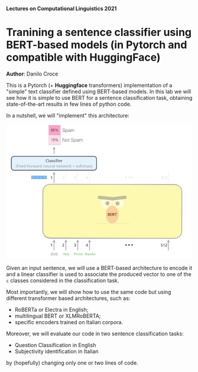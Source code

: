 **Lectures on Computational Linguistics 2021**

# Tranining a sentence classifier using BERT-based models (in Pytorch and compatible with HuggingFace)

**Author**: Danilo Croce


This is a Pytorch (+ **Huggingface** transformers) implementation of a "simple" text classifier defined using BERT-based models. 
In this lab we will see how it is simple to use BERT for a sentence classification task, obtaining state-of-the-art results in few lines of python code.

In a nutshell, we will "implement" this architecture:

![BERT architecture for sentence classification](using-bert.jpg)

Given an input sentence, we will use a BERT-based architecture to encode it and a linear classifier is used to associate the produced vector to one of the `c` classes considered in the classification task.

Most importantly, we will show how to use the same code but using different transformer based architectures, such as:
- RoBERTa or Electra in English;
- multilingual BERT or XLMRoBERTA;
- specific encoders trained on Italian corpora.

Moreover, we will evaluate our code in two sentence classification tasks:
- Question Classification in English
- Subjectivity identification in Italian 

by (hopefully) changing only one or two lines of code. 
